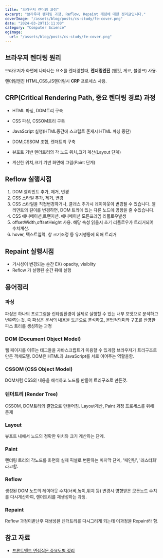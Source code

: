 ```yaml
---
title: "브라우저 렌더링 과정"
excerpt: "브라우저 렌더링 과정, Reflow, Repaint 개념에 대한 정리글입니다."
coverImage: "/assets/blog/posts/cs-study/fe-cover.png"
date: "2024-03-29T15:11:00"
category: "Computer Science"
ogImage:
  url: "/assets/blog/posts/cs-study/fe-cover.png"
---
```


## 브라우저 렌더링 원리

브라우저가 화면에 나타나는 요소를 렌더링할때, **렌더링엔진** (웹킷, 게코, 블링크) 사용.

렌더링엔진 HTML,CSS,JS렌더링시 **CRP** 프로세스 사용.

## CRP(Critical Rendering Path, 중요 렌더링 경로) 과정

- HTML 파싱, DOM트리 구축
- CSS 파싱, CSSOM트리 구축

- JavaScript 실행(HTML중간에 스크립트 존재시 HTML 파싱 중단)

- DOM,CSSOM 조합, 렌더트리 구축
- 뷰포트 기반 렌더트리의 각 노드 위치,크기 계산(Layout 단계)
- 계산한 위치,크기 기반 화면에 그림(Paint 단계)

## Reflow 실행시점

1. DOM 엘리먼트 추가, 제거, 변경
2. CSS 스타일 추가, 제거, 변경
3. CSS 스타일을 직접변경하거나, 클래스 추가시 레이아웃이 변경될 수 있습니다. 엘리먼트의 길이를 변경하면, DOM 트리에 있는 다른 노드에 영향을 줄 수있습니다.
4. CSS 애니메이션,트랜지션. 애니메이션 모든프레임 리플로우발생
5. offsetWidth,offsetHeight 사용. 해당 속성 읽을시 초기 리플로우가 트리거되어 수치계산.
6. hover, 텍스트입력, 창 크기조정 등 유저행동에 의해 트리거

## Repaint 실행시점

- 가시성이 변경되는 순간 EX) opacity, visiblity
- Reflow 가 실행된 순간 뒤에 실행

## 용어정리

### 파싱

파싱은 하나의 프로그램을 런타임환경이 실제로 실행할 수 있는 내부 포맷으로 분석하고 변환하는것.
즉 파싱은 문서의 내용을 토큰으로 분석하고, 문법적의미와 구조를 반영한 파스 트리를 생성하는 과정

### DOM (Document Object Model)

웹 페이지를 이루는 태그들을 자바스크립트가 이용할 수 있게끔 브라우저가 트리구조로 만든 객체모델.
DOM은 HTML과 JavaScript를 서로 이어주는 역할을함.

### CSSOM (CSS Object Model)

DOM처럼 CSS의 내용을 해석하고 노드를 만들어 트리구조로 만든것.

### 렌더트리 (Render Tree)

CSSOM, DOM트리의 결합으로 만들어짐.
Layout계산, Paint 과정 프로세스를 위해 존재

### Layout

뷰포트 내에서 노드의 정확한 위치와 크기 계산하는 단계.

### Paint

렌더링 트리의 각노드를 화면의 실제 픽셀로 변환하는 마지막 단계, '페인팅', '래스터화' 라고함.

### Reflow

생성된 DOM 노드의 레이아웃 수치(너비,높이,위치 등) 변경시 영향받은 모든노드 수치를 다시계산하여, 렌더트리를 재생성하는 과정.

### Repaint

Reflow 과정이끝난후 재생성된 렌더트리를 다시그리게 되는데 이과정을 Repaint라 함.

## 참고 자료

- [프론트엔드 면접질문 중요도별 정리](https://github.com/Esoolgnah/Frontend-Interview-Questions?tab=readme-ov-file)
